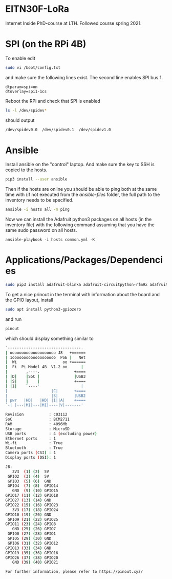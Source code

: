 # EITN30F-LoRa
Internet Inside PhD-course at LTH. Followed course spring 2021.

# SPI (on the RPi 4B)
To enable edit
```sh
sudo vi /boot/config.txt
```
and make sure the following lines exist. The second line enables SPI bus 1.
```
dtparam=spi=on
dtoverlay=spi1-1cs
```
Reboot the RPi and check that SPI is enabled
```sh
ls -l /dev/spidev*
```
should output
```sh
/dev/spidev0.0  /dev/spidev0.1  /dev/spidev1.0
```

# Ansible
Install ansible on the "control" laptop. And make sure the key to SSH is copied to the hosts.
```sh
pip3 install --user ansible
```
Then if the hosts are online you should be able to ping both at the same time with (if not executed from the _ansible-files_ folder, the full path to the inventory needs to be specified.
```sh
ansible -i hosts all -m ping
```

Now we can install the Adafruit python3 packages on all hosts (in the inventory file) with the following command assuming that you have the same sudo password on all hosts.
```
ansible-playbook -i hosts common.yml -K
```

# Applications/Packages/Dependencies
```sh
sudo pip3 install adafruit-blinka adafruit-circuitpython-rfm9x adafruit-circuitpython-busdevice
```
To get a nice prinout in the terminal with information about the board and the GPIO layout, install
```sh
sudo apt install python3-gpiozero
```
and run
```sh
pinout
```
which should display something similar to
```sh
´--------------------------------.
| oooooooooooooooooooo J8   +======
| 1ooooooooooooooooooo  PoE |   Net
|  Wi                    oo +======
|  Fi  Pi Model 4B  V1.2 oo      |
|        ,----.               +====
| |D|    |SoC |               |USB3
| |S|    |    |               +====
| |I|    `----'                  |
|                   |C|       +====
|                   |S|       |USB2
| pwr   |HD|   |HD| |I||A|    +====
`-| |---|MI|---|MI|----|V|-------'

Revision           : c03112
SoC                : BCM2711
RAM                : 4096Mb
Storage            : MicroSD
USB ports          : 4 (excluding power)
Ethernet ports     : 1
Wi-fi              : True
Bluetooth          : True
Camera ports (CSI) : 1
Display ports (DSI): 1

J8:
   3V3  (1) (2)  5V    
 GPIO2  (3) (4)  5V    
 GPIO3  (5) (6)  GND   
 GPIO4  (7) (8)  GPIO14
   GND  (9) (10) GPIO15
GPIO17 (11) (12) GPIO18
GPIO27 (13) (14) GND   
GPIO22 (15) (16) GPIO23
   3V3 (17) (18) GPIO24
GPIO10 (19) (20) GND   
 GPIO9 (21) (22) GPIO25
GPIO11 (23) (24) GPIO8 
   GND (25) (26) GPIO7 
 GPIO0 (27) (28) GPIO1 
 GPIO5 (29) (30) GND   
 GPIO6 (31) (32) GPIO12
GPIO13 (33) (34) GND   
GPIO19 (35) (36) GPIO16
GPIO26 (37) (38) GPIO20
   GND (39) (40) GPIO21

For further information, please refer to https://pinout.xyz/
```
